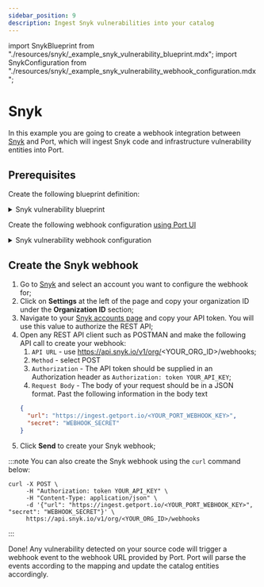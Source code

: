 ```yaml
---
sidebar_position: 9
description: Ingest Snyk vulnerabilities into your catalog
---
```


import SnykBlueprint from "./resources/snyk/\_example_snyk_vulnerability_blueprint.mdx";
import SnykConfiguration from "./resources/snyk/\_example_snyk_vulnerability_webhook_configuration.mdx";

# Snyk

In this example you are going to create a webhook integration between [Snyk](https://snyk.io/) and Port, which will ingest Snyk code and infrastructure vulnerability entities into Port.

## Prerequisites

Create the following blueprint definition:

<details>
<summary>Snyk vulnerability blueprint</summary>

<SnykBlueprint/>

</details>

Create the following webhook configuration [using Port UI](../../?operation=ui#configuring-webhook-endpoints)

<details>
<summary>Snyk vulnerability webhook configuration</summary>
Remember to replace the `WEBHOOK_SECRET` with the real secret you specify when creating the webhook in Snyk.

1. Basic details:
   1. Title : `Snyk Mapper`;
   2. Identifier : `snyk_mapper`;
   3. Description : `A webhook configuration to map Snyk vulnerability to Port`;
   4. Icon : `Snyk`;
2. Integration configuration:
   1. The JQ mapping;

<SnykConfiguration/>

3. Scroll down to **Advanced settings** and input the following details:
   1. secret: `WEBHOOK_SECRET`;
   2. Signature Header Name : `X-Hub-Signature`;
   3. Signature Algorithm : Select `sha256` from dropdown option;
   4. Signature Prefix : `sha256=`
   5. Click **Save** at the bottom of the page.

</details>

## Create the Snyk webhook

1. Go to [Snyk](https://snyk.io/) and select an account you want to configure the webhook for;
2. Click on **Settings** at the left of the page and copy your organization ID under the **Organization ID** section;
3. Navigate to your [Snyk accounts page](https://snyk.io/account/) and copy your API token. You will use this value to authorize the REST API;
4. Open any REST API client such as POSTMAN and make the following API call to create your webhook:
   1. `API URL` - use https://api.snyk.io/v1/org/<YOUR_ORG_ID>/webhooks;
   2. `Method` - select POST
   3. `Authorization` - The API token should be supplied in an Authorization header as `Authorization: token YOUR_API_KEY`;
   4. `Request Body` - The body of your request should be in a JSON format. Past the following information in the body text
   ```json
   {
     "url": "https://ingest.getport.io/<YOUR_PORT_WEBHOOK_KEY>",
     "secret": "WEBHOOK_SECRET"
   }
   ```
5. Click **Send** to create your Snyk webhook;

:::note
You can also create the Snyk webhook using the `curl` command below:

```curl showLineNumbers
curl -X POST \
     -H "Authorization: token YOUR_API_KEY" \
     -H "Content-Type: application/json" \
     -d '{"url": "https://ingest.getport.io/<YOUR_PORT_WEBHOOK_KEY>", "secret": "WEBHOOK_SECRET"}' \
     https://api.snyk.io/v1/org/<YOUR_ORG_ID>/webhooks
```

:::

Done! Any vulnerability detected on your source code will trigger a webhook event to the webhook URL provided by Port. Port will parse the events according to the mapping and update the catalog entities accordingly.
